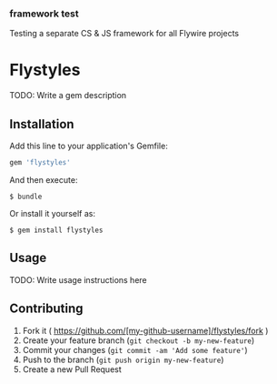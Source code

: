 ### framework test

Testing a separate CS & JS framework for all Flywire projects

# Flystyles

TODO: Write a gem description

## Installation

Add this line to your application's Gemfile:

```ruby
gem 'flystyles'
```

And then execute:

    $ bundle

Or install it yourself as:

    $ gem install flystyles

## Usage

TODO: Write usage instructions here

## Contributing

1. Fork it ( https://github.com/[my-github-username]/flystyles/fork )
2. Create your feature branch (`git checkout -b my-new-feature`)
3. Commit your changes (`git commit -am 'Add some feature'`)
4. Push to the branch (`git push origin my-new-feature`)
5. Create a new Pull Request
